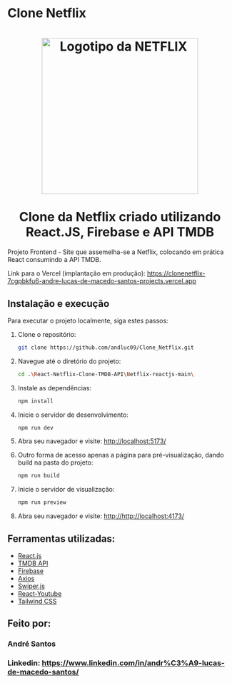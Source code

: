 # Clone Netflix

<h1 align="center">
<img title="Netflix" src="https://fhsknightlife.com/wp-content/uploads/2020/04/uVASXqvMzyUrAPfSn9pMtxOC7s89ulzdDKBdtqCP.png" alt="Logotipo da NETFLIX" width="350" />
<br><br>Clone da Netflix criado utilizando React.JS, Firebase e API TMDB
</h1>

Projeto Frontend - Site que assemelha-se a Netflix, colocando em prática React consumindo a API TMDB.

Link para o Vercel (implantação em produção): https://clonenetflix-7cgpbkfu6-andre-lucas-de-macedo-santos-projects.vercel.app

## Instalação e execução

Para executar o projeto localmente, siga estes passos:

1. Clone o repositório:

    ```bash
    git clone https://github.com/andluc09/Clone_Netflix.git
    ```

2. Navegue até o diretório do projeto:

    ```bash
    cd .\React-Netflix-Clone-TMDB-API\Netflix-reactjs-main\
    ```

3. Instale as dependências:

    ```bash
    npm install
    ```

4. Inicie o servidor de desenvolvimento:

    ```bash
    npm run dev
    ```

5. Abra seu navegador e visite: [ http://localhost:5173/]( http://localhost:5173/)

6. Outro forma de acesso apenas a página para pré-visualização, dando build na pasta do projeto:

    ```bash
    npm run build
    ```
7. Inicie o servidor de visualização:

    ```bash
    npm run preview
    ```
8. Abra seu navegador e visite: [ http://http://localhost:4173/]( http://http://localhost:4173/) 

## Ferramentas utilizadas:

* [React.js](https://react.dev/)
* [TMDB API](https://www.themoviedb.org/)
* [Firebase](https://firebase.google.com/)
* [Axios](https://www.npmjs.com/package/axios)
* [Swiper.js](https://swiperjs.com/)
* [React-Youtube](https://www.npmjs.com/package/react-youtube)
* [Tailwind CSS](https://tailwindcss.com/)

## Feito por:

### André Santos

### Linkedin: https://www.linkedin.com/in/andr%C3%A9-lucas-de-macedo-santos/
  
